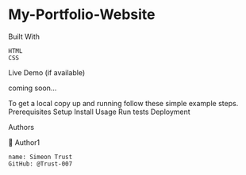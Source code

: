 # My-Portfolio-Website

Built With

    HTML
    CSS

Live Demo (if available)

  coming soon...
  
To get a local copy up and running follow these simple example steps.
Prerequisites
Setup
Install
Usage
Run tests
Deployment

Authors

👤 Author1

    name: Simeon Trust
    GitHub: @Trust-007
    
   



